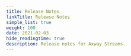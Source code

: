 ```yaml
---
title: Release Notes
linkTitle: Release Notes
simple_list: true
weight: 100
date: 2021-02-03
hide_readingtime: true
description: Release notes for Axway Streams.
---
```

